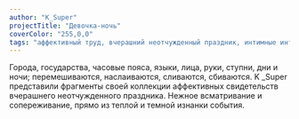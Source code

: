 ```yaml
---
author: "K_Super"
projectTitle: "Девочка-ночь"
coverColor: "255,0,0"
tags: "аффективный труд, вчерашний неотчужденный праздник, интимные интерфейсы, путь стоп, рассеянная коллективность, фармахореография,  политический танцпол, ритм, отравление"
---
```


Города, государства, часовые пояса, языки, лица, руки, ступни, дни и ночи; перемешиваются, наслаиваются, сливаются, сбиваются. K \_Super представили фрагменты своей коллекции аффективных свидетельств вчерашнего неотчужденного праздника. Нежное всматривание и сопереживание, прямо из теплой и темной изнанки события.
